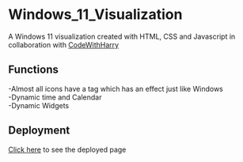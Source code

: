 # Windows_11_Visualization
A Windows 11 visualization created with HTML, CSS and Javascript in collaboration with <a href="https://www.youtube.com/channel/UCeVMnSShP_Iviwkknt83cww">CodeWithHarry</a>

## Functions
-Almost all icons have a tag which has an effect just like Windows<br>
-Dynamic time and Calendar<br>
-Dynamic Widgets<br>

## Deployment
<a href="https://ashwinprksh00.github.io/Windows_11_Visualization/">Click here</a> to see the deployed page 
